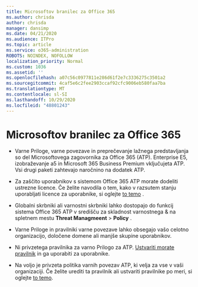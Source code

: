 ```yaml
---
title: Microsoftov branilec za Office 365
ms.author: chrisda
author: chrisda
manager: dansimp
ms.date: 04/21/2020
ms.audience: ITPro
ms.topic: article
ms.service: o365-administration
ROBOTS: NOINDEX, NOFOLLOW
localization_priority: Normal
ms.custom: 1036
ms.assetid: ''
ms.openlocfilehash: a07c56c0977811e286d61f2e7c3336275c3501a2
ms.sourcegitcommit: 4caf5e6c2fee2903ccaf92cfc9006eb580faa7ba
ms.translationtype: MT
ms.contentlocale: sl-SI
ms.lasthandoff: 10/29/2020
ms.locfileid: "48801243"
---
```

# <a name="microsoft-defender-for-office-365"></a>Microsoftov branilec za Office 365

- Varne Priloge, varne povezave in preprečevanje lažnega predstavljanja so del Microsoftovega zagovornika za Office 365 (ATP). Enterprise E5, izobraževanje a5 in Microsoft 365 Business Premium vključujeta ATP. Vsi drugi paketi zahtevajo naročnino na dodatek ATP.

- Za zaščito uporabnikov s sistemom Office 365 ATP morate dodeliti ustrezne licence. Če želite navodila o tem, kako v razsutem stanju uporabljati licence za uporabnike, si oglejte [to temo](https://docs.microsoft.com/microsoft-365/admin/add-users/add-users) .

- Globalni skrbniki ali varnostni skrbniki lahko dostopajo do funkcij sistema Office 365 ATP v središču za skladnost varnostnega & na spletnem mestu **Threat Managmeent** \> **Policy** .

- Varne Priloge in pravilniki varne povezave lahko obsegajo vašo celotno organizacijo, določene domene ali manjše skupine uporabnikov.

- Ni privzetega pravilnika za varno Prilogo za ATP. [Ustvariti morate pravilnik](https://docs.microsoft.com/microsoft-365/security/office-365-security/set-up-atp-safe-attachments-policies) in ga uporabiti za uporabnike.

- Na voljo je privzeta politika varnih povezav ATP, ki velja za vse v vaši organizaciji. Če želite urediti ta pravilnik ali ustvariti pravilnike po meri, si oglejte [to temo](https://docs.microsoft.com/microsoft-365/security/office-365-security/set-up-atp-safe-links-policies).
